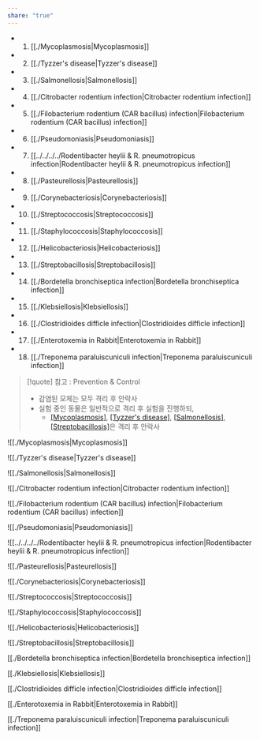```yaml
---
share: "true"
---
```

- 1. [[./Mycoplasmosis|Mycoplasmosis]]
- 2. [[./Tyzzer's disease|Tyzzer's disease]]
- 3. [[./Salmonellosis|Salmonellosis]]
- 4. [[./Citrobacter rodentium infection|Citrobacter rodentium infection]]
- 5. [[./Filobacterium rodentium (CAR bacillus) infection|Filobacterium rodentium (CAR bacillus) infection]]
- 6. [[./Pseudomoniasis|Pseudomoniasis]]
- 7. [[../../../../Rodentibacter heylii & R. pneumotropicus infection|Rodentibacter heylii & R. pneumotropicus infection]]
- 8. [[./Pasteurellosis|Pasteurellosis]]
- 9. [[./Corynebacteriosis|Corynebacteriosis]]
- 10. [[./Streptococcosis|Streptococcosis]]
- 11. [[./Staphylococcosis|Staphylococcosis]]
- 12. [[./Helicobacteriosis|Helicobacteriosis]]
- 13. [[./Streptobacillosis|Streptobacillosis]]
- 14. [[./Bordetella bronchiseptica infection|Bordetella bronchiseptica infection]]
- 15. [[./Klebsiellosis|Klebsiellosis]]
- 16. [[./Clostridioides difficle infection|Clostridioides difficle infection]]
- 17. [[./Enterotoxemia in Rabbit|Enterotoxemia in Rabbit]]
- 18. [[./Treponema paraluiscuniculi infection|Treponema paraluiscuniculi infection]]



>[!quote] 참고 : Prevention & Control
>- 감염된 모체는 모두 격리 후 안락사
>- 실험 중인 동물은 일반적으로 격리 후 실험을 진행하되,
>	- [[Mycoplasmosis]](1), [[Tyzzer's disease]](2), [[Salmonellosis]](3), [[Streptobacillosis]](13)은 격리 후 안락사



![[./Mycoplasmosis|Mycoplasmosis]]

![[./Tyzzer's disease|Tyzzer's disease]]

![[./Salmonellosis|Salmonellosis]]

![[./Citrobacter rodentium infection|Citrobacter rodentium infection]]

![[./Filobacterium rodentium (CAR bacillus) infection|Filobacterium rodentium (CAR bacillus) infection]]

![[./Pseudomoniasis|Pseudomoniasis]]

![[../../../../Rodentibacter heylii & R. pneumotropicus infection|Rodentibacter heylii & R. pneumotropicus infection]]

![[./Pasteurellosis|Pasteurellosis]]

![[./Corynebacteriosis|Corynebacteriosis]]

![[./Streptococcosis|Streptococcosis]]

![[./Staphylococcosis|Staphylococcosis]]

![[./Helicobacteriosis|Helicobacteriosis]]

![[./Streptobacillosis|Streptobacillosis]]

[[./Bordetella bronchiseptica infection|Bordetella bronchiseptica infection]]

[[./Klebsiellosis|Klebsiellosis]]

[[./Clostridioides difficle infection|Clostridioides difficle infection]]

[[./Enterotoxemia in Rabbit|Enterotoxemia in Rabbit]]

[[./Treponema paraluiscuniculi infection|Treponema paraluiscuniculi infection]]
